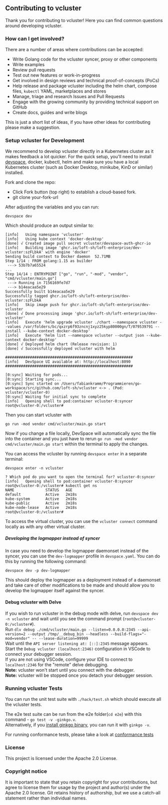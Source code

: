 ## Contributing to vcluster

Thank you for contributing to vcluster! Here you can find common questions around developing vcluster.

### How can I get involved?

There are a number of areas where contributions can be accepted:

- Write Golang code for the vcluster syncer, proxy or other components
- Write examples
- Review pull requests
- Test out new features or work-in-progress
- Get involved in design reviews and technical proof-of-concepts (PoCs)
- Help release and package vcluster including the helm chart, compose files, `kubectl` YAML, marketplaces and stores
- Manage, triage and research Issues and Pull Requests
- Engage with the growing community by providing technical support on GitHub
- Create docs, guides and write blogs

This is just a short list of ideas, if you have other ideas for contributing please make a suggestion.

### Setup vcluster for Development

We recommend to develop vcluster directly in a Kubernetes cluster as it makes feedback a lot quicker. For the quick setup, you'll need to install [devspace](https://github.com/loft-sh/devspace#1-install-devspace), docker, kubectl, helm and make sure you have a local Kubernetes cluster (such as Docker Desktop, minikube, KinD or similar) installed.

Fork and clone the repo:
- Click Fork button (top right) to establish a cloud-based fork.
- git clone your-fork-url

After adjusting the variables and you can run:

```
devspace dev
```

Which should produce an output similar to:

```
[info]   Using namespace 'vcluster'
[info]   Using kube context 'docker-desktop'
[done] √ Created image pull secret vcluster/devspace-auth-ghcr-io   
[info]   Building image 'ghcr.io/loft-sh/loft-enterprise/dev-vcluster:szFLbkA' with engine 'docker'
Sending build context to Docker daemon  52.71MB
Step 1/14 : FROM golang:1.15 as builder
 ---> 53b7b7a65524
...
Step 14/14 : ENTRYPOINT ["go", "run", "-mod", "vendor", "cmd/vcluster/main.go"]
 ---> Running in 7156169fe7d7
 ---> b14eacaa5e29
Successfully built b14eacaa5e29
Successfully tagged ghcr.io/loft-sh/loft-enterprise/dev-vcluster:szFLbkA
[info]   Skip image push for ghcr.io/loft-sh/loft-enterprise/dev-vcluster
[done] √ Done processing image 'ghcr.io/loft-sh/loft-enterprise/dev-vcluster'                         
[info]   Execute 'helm upgrade vcluster ./chart --namespace vcluster --values /var/folders/bc/qxzrp6f93zncnj1xyz25kyp80000gn/T/079539791 --install --kube-context docker-desktop'
[info]   Execute 'helm list --namespace vcluster --output json --kube-context docker-desktop'
[done] √ Deployed helm chart (Release revision: 1)              
[done] √ Successfully deployed vcluster with helm               
                                             
#########################################################
[info]   DevSpace UI available at: http://localhost:8090
#########################################################

[0:sync] Waiting for pods...
[0:sync] Starting sync...
[0:sync] Sync started on /Users/fabiankramm/Programmieren/go-workspace/src/github.com/loft-sh/vcluster <-> . (Pod: vcluster/vcluster-0)
[0:sync] Waiting for initial sync to complete
[info]   Opening shell to pod:container vcluster-0:syncer
root@vcluster-0:/vcluster#
```

Then you can start vcluster with
```
go run -mod vendor cmd/vcluster/main.go start
```

Now if you change a file locally, DevSpace will automatically sync the file into the container and you just have to rerun `go run -mod vendor cmd/vcluster/main.go start` within the terminal to apply the changes.

You can access the vcluster by running `devspace enter` in a separate terminal:

```
devspace enter -n vcluster

? Which pod do you want to open the terminal for? vcluster-0:syncer
[info]   Opening shell to pod:container vcluster-0:syncer
root@vcluster-0:/vcluster# kubectl get ns
NAME              STATUS   AGE
default           Active   2m18s
kube-system       Active   2m18s
kube-public       Active   2m18s
kube-node-lease   Active   2m18s
root@vcluster-0:/vcluster#
```

To access the virtual cluster, you can use the `vcluster connect` command locally as with any other virtual cluster.

##### Developing the logmapper instead of syncer
In case you need to develop the logmapper daemonset instead of the syncer, you can use the `dev-logmapper` profile in `devspace.yaml`. You can do this by running the following command:
```
devspace dev -p dev-logmapper
```
This should deploy the logmapper as a deployment instead of a daemonset and take care of other modifications to be made and should allow you to develop the logmapper itself against the syncer.

#### Debug vcluster with Delve
If you wish to run vcluster in the debug mode with delve, run `devspace dev -n vcluster` and wait until you see the command prompt (`root@vcluster-0:/vcluster#`).  
Run `dlv debug ./cmd/vcluster/main.go --listen=0.0.0.0:2345 --api-version=2 --output /tmp/__debug_bin --headless --build-flags="-mod=vendor" -- --lease-duration=99999`  
Wait until the `API server listening at: [::]:2345` message appears.  
Start the `Debug vcluster (localhost:2346)` configuration in VSCode to connect your debugger session.  
If you are not using VSCode, configure your IDE to connect to `localhost:2346` for the "remote" delve debugging.  
**Note:** vcluster won't start until you connect with the debugger.  
**Note:** vcluster will be stopped once you detach your debugger session.  

### Running vcluster Tests

You can run the unit test suite with `./hack/test.sh` which should execute all the vcluster tests.  

The e2e test suite can be run from the e2e folder(`cd e2e`) with this command - `go test -v -ginkgo.v`.  
Alternatively, if you [install ginkgo binary](https://github.com/onsi/ginkgo#global-installation), you can run it with `ginkgo -v`.

For running conformance tests, please take a look at [conformance tests](https://github.com/loft-sh/vcluster/tree/main/conformance/v1.21)

### License

This project is licensed under the Apache 2.0 License.

### Copyright notice

It is important to state that you retain copyright for your contributions, but agree to license them for usage by the project and author(s) under the Apache 2.0 license. Git retains history of authorship, but we use a catch-all statement rather than individual names.
